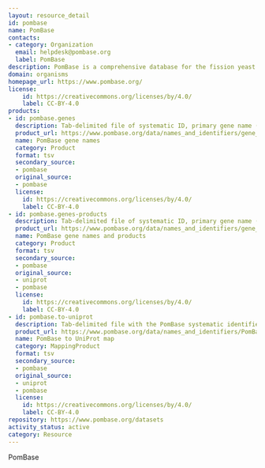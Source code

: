 ```yaml
---
layout: resource_detail
id: pombase
name: PomBase
contacts:
- category: Organization
  email: helpdesk@pombase.org
  label: PomBase
description: PomBase is a comprehensive database for the fission yeast Schizosaccharomyces pombe, providing structural and functional annotation, literature curation and access to large-scale data sets.
domain: organisms
homepage_url: https://www.pombase.org/
license:
    id: https://creativecommons.org/licenses/by/4.0/
    label: CC-BY-4.0
products:
- id: pombase.genes
  description: Tab-delimited file of systematic ID, primary gene name (where assigned), and all synonyms for each gene
  product_url: https://www.pombase.org/data/names_and_identifiers/gene_IDs_names.tsv
  name: PomBase gene names
  category: Product
  format: tsv
  secondary_source:
  - pombase
  original_source:
  - pombase
  license:
    id: https://creativecommons.org/licenses/by/4.0/
    label: CC-BY-4.0
- id: pombase.genes-products
  description: Tab-delimited file of systematic ID, primary gene name (where assigned), chromosome, product description, UniProtKB accession, all synonyms, and product type (protein coding, ncRNA, etc.) for each gene
  product_url: https://www.pombase.org/data/names_and_identifiers/gene_IDs_names_products.tsv
  name: PomBase gene names and products
  category: Product
  format: tsv
  secondary_source:
  - pombase
  original_source:
  - uniprot
  - pombase
  license:
    id: https://creativecommons.org/licenses/by/4.0/
    label: CC-BY-4.0
- id: pombase.to-uniprot
  description: Tab-delimited file with the PomBase systematic identifier for each protein-coding gene mapped to the corresponding UniProt accession number
  product_url: https://www.pombase.org/data/names_and_identifiers/PomBase2UniProt.tsv
  name: PomBase to UniProt map
  category: MappingProduct
  format: tsv
  secondary_source:
  - pombase
  original_source:
  - uniprot
  - pombase
  license:
    id: https://creativecommons.org/licenses/by/4.0/
    label: CC-BY-4.0
repository: https://www.pombase.org/datasets
activity_status: active
category: Resource
---
```


PomBase
